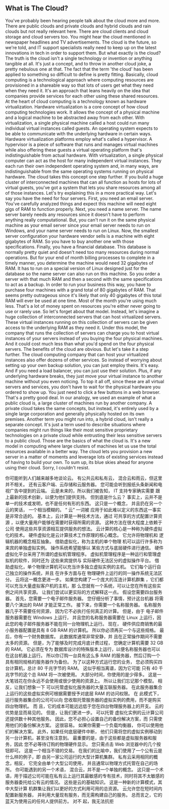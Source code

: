 ## What is The Cloud?

You've probably been hearing people talk about the cloud more and more. There are public clouds and private clouds and hybrid clouds and rain clouds but not really relevant here. There are cloud clients and cloud storage and cloud servers too. You might hear the cloud mentioned in newspaper headlines and TV advertisements. The cloud is the future, so we're told, and IT support specialists really need to keep up on the latest innovations in tech in order to support them. But what exactly is the cloud? The truth is the cloud isn't a single technology or invention or anything tangible at all. It's just a concept, and to throw in another cloud joke, a pretty nebulous one at that. The fact that the term 'the cloud' has been applied to something so difficult to define is pretty fitting. Basically, cloud computing is a technological approach where computing resources are provisioned in a shareable way so that lots of users get what they need when they need it. It's an approach that leans heavily on the idea that companies provide services for each other using these shared resources. At the heart of cloud computing is a technology known as hardware virtualization. Hardware virtualization is a core concept of how cloud computing technologies work. It allows the concept of a physical machine and a logical machine to be abstracted away from each other. With virtualization, a single physical machine called a host could run many individual virtual instances called guests. An operating system expects to be able to communicate with the underlying hardware in certain ways. Hardware virtualization platforms employ what's called a hypervisor. A hypervisor is a piece of software that runs and manages virtual machines while also offering these guests a virtual operating platform that's indistinguishable from actual hardware. With virtualization, a single physical computer can act as the host for many independent virtual instances. They each run their own independent operating system and, in many ways, are indistinguishable from the same operating systems running on physical hardware. The cloud takes this concept one step further. If you build a huge cluster of interconnected machines that can all function as hosts for lots of virtual guests, you've got a system that lets you share resources among all of those instances. Let's try explaining this in a more practical way. Let's say you have the need for four servers. First, you need an email server. You've carefully analyzed things and expect this machine will need eight gigs of RAM to function properly. Next, you need a name server. The name server barely needs any resources since it doesn't have to perform anything really computational. But, you can't run it on the same physical machine as your email server since your email server needs to run on Windows, and your name server needs to run on Linux. Now, the smallest server configuration your hardware vendor sells is a machine with eight gigabytes of RAM. So you have to buy another one with those specifications. Finally, you have a financial database. This database is normally pretty quiet and doesn't need too many resources during normal operations. But for your end of month billing processes to complete in a timely manner, you determine the machine would need 32 gigabytes of RAM. It has to run on a special version of Linux designed just for the database so the name server can also run on this machine. So you order a server with that much RAM and then a second with the same specifications to act as a backup. In order to run your business this way, you have to purchase four machines with a grand total of 80 gigabytes of RAM. That seems pretty outrageous since it's likely that only 40 gigabytes of this total RAM will ever be used at one time. Most of the month you're using much less. That's a lot of money spent on resources you're either never going to use or rarely use. So let's forget about that model. Instead, let's imagine a huge collection of interconnected servers that can host virtualized servers. These virtual instances running on this collection of servers can be given access to the underlying RAM as they need it. Under this model, the company that runs the collection of servers can charge you to host virtual instances of your servers instead of you buying the four physical machines. And it could cost much less than what you'd spend on the four physical servers. The benefits of the cloud are obvious. But let's take it a step further. The cloud computing company that can host your virtualized instances also offer dozens of other services. So instead of worrying about setting up your own backup solution, you can just employ theirs. It's easy. And if you need a load balancer, you can just use their solution. Plus, if any underlying hardware breaks, they just move your virtual instance to another machine without you even noticing. To top it all off, since these are all virtual servers and services, you don't have to wait for the physical hardware you ordered to show up. You just need to click a few buttons in a web browser. That's a pretty good deal. In our analogy, we used an example of what a public cloud is, a large cluster of machines run by another company. A private cloud takes the same concepts, but instead, it's entirely used by a single large corporation and generally physically hosted on its own premises. Another term you might run into, a hybrid cloud, isn't really a separate concept. It's just a term used to describe situations where companies might run things like their most sensitive proprietary technologies on a private cloud while entrusting their less sensitive servers to a public cloud. Those are the basics of what the cloud is. It's a new model in computing where large clusters of machines let us use the total resources available in a better way. The cloud lets you provision a new server in a matter of moments and leverage lots of existing services instead of having to build your own. To sum up, its blue skies ahead for anyone using their cloud. Sorry, I couldn't resist.



你可能听到人们越来越多地谈论云。 有公共云和私有云， 混合云和雨云，但这里并不相关。 还有云客户端、云存储和云服务器。 您可能会听到报纸头条新闻和电视广告中提到的云端。 云是未来的，所以我们被告知， IT 支持专家确实需要 跟上最新的技术创新，以便为他们提供支持。 但到底是什么云？ 事实上，云并不是 单一的技术或发明，也不是任何有形的东西。 这只是一个概念， 并且扔在另一个云的笑话， 一个相当模糊的。 “ 云” 一词被 应用于如此难以定义的东西这一事实是非常合适的。 基本上，云计算是一种技术方法，通过 可共享的方式配置计算资源 ，以便大量用户能够在需要时获得所需的资源。 这种方法在很大程度上依赖于公司 使用这些共享资源相互提供服务的想法。 云计算的核心是一种称为硬件虚拟化的技术。 硬件虚拟化是云计算技术工作原理的核心概念。 它允许将物理机和 逻辑机器的概念相互抽象。 借助虚拟化，称为主机的单个物理 机可以运行许多称为来宾的单独虚拟实例。 操作系统希望能够以 某些方式与底层硬件进行通信。 硬件虚拟化平台采用了所谓的虚拟机管理程序。 虚拟机管理程序是一种运行和管理虚拟机的软件，同时还为 这些来宾提供与 实际硬件无法区分的虚拟操作平台。 借 助虚拟化，单个物理计算机可以充当许多独立虚拟实例的主机。 它们每个运行自己独立的操作系统，并且 在许多方面与在 物理硬件上运行的同一操作系统无法区分。 云将这一概念更进一步。 如果您构建了一个庞大的互连计算机群集 ，它们都可以充当大量虚拟客户机的主机，那 么您就有一个系统，可以让您在所有这些实例之间共享资源。 让我们尝试以更实际的方式解释这一点。 假设您需要四台服务器。 首先，您需要一个电子邮件服务器。 您仔细分析了事情，预计这台机器 将需要八个演出的 RAM 才能正常工作。 接下来，你需要一个名称服务器。 名称服务器几乎不需要任何资源， 因为它不必执行任何真正的计算。 但是，由于 电子邮件服务器需要在 Windows 上运行， 并且您的名称服务器需要在 Linux 上运行，因此您的电子邮件服务器不能在同一台物理机上运行。 现在， 硬件供应商销售的最小服务器配置是具有 8 GB RAM 的计算机。 所以你必须再买一个与这些规格。 最后，你有一个财务数据库。 此数据库通常非常安静，并 且在正常操作期间不需要太多的资源。 但是，为了能够及时完成月底计费过程， 您确定计算机需要 32 GB 的 RAM。 它必须在专为 数据库设计的特殊版本上运行，以便名称服务器也可以在这台机器上运行。 所以你订购一台具有这么多 RAM 的服务器，然后订购一个 具有相同规格的服务器作为备份。 为了以这种方式运行您的业务， 您必须购买四台计算机，总计 80 千兆字节的 RAM。 这似乎相当离谱，因为它可能 只有 40 千兆字节的这个总 RAM 将一次被使用。 大部分时间，你使用的是少得多。 这是一大笔钱花在你永远不会使用或很少使用的资源上。 所以让我们忘记那个模型。 相 反，让我们想象一下 可以托管虚拟化服务器的大量互联服务器。 在此服务器集合上运行的这些虚拟实例可根据需要授予对底层 RAM 的访问权限。 在 此模式下，运行服务器集合的公司可以向 您收取托管服务器的虚拟实例的费用，而不是购买四台物理机。 而 且，它的成本可能远远低于您在四台物理服务器上的开支。 云的优势是显而易见的。 但是，让我们更进一步。 可以托管 虚拟化实例的云计算公司还提供数十种其他服务。 因此，您不必担心设置自己的备份解决方案，而 只需使用他们的备份解决方案。 这很容易。 如果你需要一个负载均衡器， 你可以使用他们的解决方案。 此外，如果任何底层硬件中断， 他们只需将您的虚拟实例移动到另一台计算机，甚至没有注意到。 最重要的是，由于这些都是虚拟服务器和服务，因此 您不必等待订购的物理硬件显示。 您只需点击 Web 浏览器中的几个按钮即可。 这是一个相当不错的交易。 在我们的比喻中，我们使用了一个公有云是什么样的例子，即 由另一家公司运行的大型计算机集群。 私有云采用相同的概念，相反， 它完全由单个大型公司使用， 并且通常以物理方式托管在自己的场所。 你可能遇到的另一个术语， 混合云，并不是一个单独的概念。 这只是一个术语，用于描述公司可能在私有云上运行其最敏感的专有技术，同时将其不太敏感的服务器委托给公有云的情况。 这些是云的基础知识。 这是一种新的计算模式，其中大型计算 机群集让我们以更好的方式利用可用的总资源。 云允许您在短时间内配置新服务器， 并利用大量现有服务，而无需构建自己的服务。 总而言之，它的蓝天为使用云的任何人提供前方。 对不 起，我无法抗拒